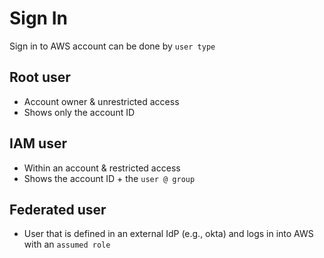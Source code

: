 # Sign In

Sign in to AWS account can be done by `user type`

## Root user

- Account owner & unrestricted access
- Shows only the account ID

## IAM user

- Within an account & restricted access
- Shows the account ID + the `user @ group`

## Federated user

- User that is defined in an external IdP (e.g., okta) and logs in into AWS with an `assumed role`

